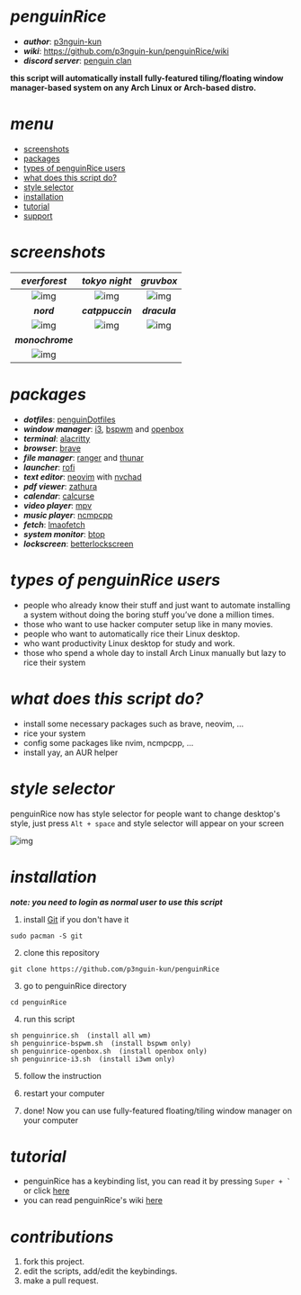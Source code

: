 # ***penguinRice***

- ***author***: [p3nguin-kun](https://github.com/p3nguin-kun)
- ***wiki***: https://github.com/p3nguin-kun/penguinRice/wiki
- ***discord server***: [penguin clan](https://discord.gg/https://discord.gg/yzn442FGuZ)

**this script will automatically install fully-featured tiling/floating window manager-based system on any Arch Linux or Arch-based distro.**

# ***menu***
- [screenshots](#screenshots)
- [packages](#packages)
- [types of penguinRice users](#types-of-penguinrice-users)
- [what does this script do?](#what-does-this-script-do)
- [style selector](#style-selector)
- [installation](#installation)
- [tutorial](#tutorial)
- [support](#support)

# ***screenshots***

| ***everforest*** | ***tokyo night*** | ***gruvbox*** |
| :--------: | :---------: | :-----: |
| ![img](https://i.imgur.com/bDQsb9t.png) | ![img](https://i.imgur.com/wMMFW8w.png) | ![img](https://i.imgur.com/CEKxCch.png) |
| ***nord*** | ***catppuccin*** | ***dracula*** |
| ![img](https://i.imgur.com/LOZ4VTD.png) | ![img](https://i.imgur.com/ERnoQQi.png) | ![img](https://i.imgur.com/QuiN2wr.png) |
| ***monochrome*** |
| ![img](https://i.imgur.com/lyDNUkM.png) |

# ***packages***
- ***dotfiles***: [penguinDotfiles](https://github.com/p3nguin-kun/penguinDotfiles)
- ***window manager***: [i3](https://i3wm.org), [bspwm](https://github.com/baskerville/bspwm) and [openbox](http://openbox.org/wiki/Main_Page)
- ***terminal***: [alacritty](https://alacritty.org/)
- ***browser***: [brave](https://brave.com/)
- ***file manager***: [ranger](https://ranger.github.io/) and [thunar](https://docs.xfce.org/xfce/thunar/start)
- ***launcher***: [rofi](https://github.com/davatorium/rofi)
- ***text editor***: [neovim](https://neovim.io) with [nvchad](https://github.com/NvChad/NvChad)
- ***pdf viewer***: [zathura](https://pwmt.org/projects/zathura/)
- ***calendar***: [calcurse](https://calcurse.org/)
- ***video player***: [mpv](https://mpv.io)
- ***music player***: [ncmpcpp](https://github.com/ncmpcpp/ncmpcpp)
- ***fetch***: [lmaofetch](https://github.com/p3nguin-kun/lmaofetch)
- ***system monitor***: [btop](https://github.com/aristocratos/btop)
- ***lockscreen***: [betterlockscreen](https://github.com/betterlockscreen/betterlockscreen)

# ***types of penguinRice users***
- people who already know their stuff and just want to automate installing a system without doing the boring stuff you’ve done a million times.
- those who want to use hacker computer setup like in many movies.
- people who want to automatically rice their Linux desktop.
- who want productivity Linux desktop for study and work.
- those who spend a whole day to install Arch Linux manually but lazy to rice their system

# ***what does this script do?***
- install some necessary packages such as brave, neovim, ...
- rice your system
- config some packages like nvim, ncmpcpp, ...
- install yay, an AUR helper

# ***style selector***
penguinRice now has style selector for people want to change desktop's style, just press ```Alt + space``` and style selector will appear on your screen

![img](https://i.imgur.com/KaAwop3.png)

# ***installation***

***note: you need to login as normal user to use this script***

1. install [Git](https://git-scm.com/) if you don't have it
```
sudo pacman -S git
```

2. clone this repository
```
git clone https://github.com/p3nguin-kun/penguinRice
```

3. go to penguinRice directory
```
cd penguinRice
```

4. run this script
```
sh penguinrice.sh  (install all wm)
sh penguinrice-bspwm.sh  (install bspwm only)
sh penguinrice-openbox.sh  (install openbox only)
sh penguinrice-i3.sh  (install i3wm only)
```

5. follow the instruction

6. restart your computer

7. done! Now you can use fully-featured floating/tiling window manager on your computer

# ***tutorial***
- penguinRice has a keybinding list, you can read it by pressing ``` Super + ` ``` or click [here](https://github.com/p3nguin-kun/penguinRice/wiki/2.-Keybindings-and-commands)
- you can read penguinRice's wiki [here](https://codeberg.org/p3nguin-kun/penguinRice/wiki)

# ***contributions***

1. fork this project.
2. edit the scripts, add/edit the keybindings.
3. make a pull request.
